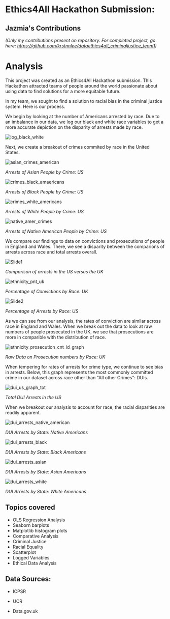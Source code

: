# Ethics4All Hackathon Submission:

## Jazmia's Contributions

*(Only my contributions present on repository. For completed project, go here: https://github.com/krstnnlee/dataethics4all_criminaljustice_team1)*


# Analysis

This project was created as an Ethics4All Hackathon submission. This Hackathon attracted teams of people around the world passionate about using data to find solutions for a more equitable future. 

In my team, we sought to find a solution to racial bias in the criminal justice system. Here is our process.


We begin by looking at the number of Americans arrested by race. Due to an imbalance in our data, we log our black and white race variables to get a more accurate depiction on the disparity of arrests made by race. 

![log_black_white](https://user-images.githubusercontent.com/48301423/93732679-640af400-fba0-11ea-85fb-0c5504ea44d7.png)


Next, we create a breakout of crimes commited by race in the United States.

![asian_crimes_american](https://user-images.githubusercontent.com/48301423/93733191-6c642e80-fba2-11ea-8a10-bcce044ab8d6.png)

*Arrests of Asian People by Crime: US*


![crimes_black_amaericans](https://user-images.githubusercontent.com/48301423/93733224-93bafb80-fba2-11ea-81b6-605fbf548229.png)

*Arrests of Black People by Crime: US*


![crimes_white_americans](https://user-images.githubusercontent.com/48301423/93733327-fb714680-fba2-11ea-8c05-0c548f9c227d.png)

*Arrests of White People by Crime: US*


![native_amer_crimes](https://user-images.githubusercontent.com/48301423/93733378-2196e680-fba3-11ea-9463-ffef00e84afd.png)

*Arrests of Native American People by Crime: US*


We compare our findings to data on convictions and prosecutions of people in England and Wales. There, we see a disparity between the comparions of arrests across race and total arrests overall.


![Slide1](https://user-images.githubusercontent.com/48301423/93796788-50e03e80-fc09-11ea-88ae-2f1951faaf15.png)

*Comparison of arrests in the US versus the UK*


![ethnicity_pnt_uk](https://user-images.githubusercontent.com/48301423/93733595-011b5c00-fba4-11ea-944b-273ccb3b793f.png)

*Percentage of Convictions by Race: UK*


![Slide2](https://user-images.githubusercontent.com/48301423/93797416-365a9500-fc0a-11ea-83a2-8c19045c83ed.png)

*Percentage of Arrests by Race: US*


As we can see from our analysis, the rates of conviction are similar across race in England and Wales. When we break out the data to look at raw numbers of people prosecuted in the UK, we see that prosecutions are more in comparible with the distribution of race.


![ethnicity_prosecution_cnt_id_graph](https://user-images.githubusercontent.com/48301423/93733705-8141c180-fba4-11ea-84bb-770c1bcfe1b9.png)

*Raw Data on Prosecution numbers by Race: UK*

When tempering for rates of arrests for crime type, we continue to see bias in arrests. Below, this graph represents the most commonly committed crime in our dataset across race other than "All other Crimes": DUIs.


![dui_us_graph_tot](https://user-images.githubusercontent.com/48301423/93775686-ba078800-fbf0-11ea-9bfa-d80f9f099a97.png)

*Total DUI Arrests in the US*


When we breakout our analysis to account for race, the racial disparities are readily apparent.

![dui_arrests_native_american](https://user-images.githubusercontent.com/48301423/93775866-ea4f2680-fbf0-11ea-9394-e843c624bc0f.png)

*DUI Arrests by State: Native Americans*


![dui_arrests_black](https://user-images.githubusercontent.com/48301423/93775919-fd61f680-fbf0-11ea-800d-fa14029e0ea0.png)

*DUI Arrests by State: Black Americans*


![dui_arrests_asian](https://user-images.githubusercontent.com/48301423/93776002-15397a80-fbf1-11ea-8376-2ee7067a764d.png)

*DUI Arrests by State: Asian Americans*


![dui_arrests_white](https://user-images.githubusercontent.com/48301423/93776073-2b473b00-fbf1-11ea-937a-47b9c03a224a.png)

*DUI Arrests by State: White Americans*

## Topics covered

- OLS Regression Analysis
- Seaborn barplots
- Matplotlib histogram plots
- Comparative Analysis
- Criminal Justice
- Racial Equality
- Scatterplot
- Logged Variables 
- Ethical Data Analysis

## Data Sources:

- ICPSR

- UCR

- Data.gov.uk


